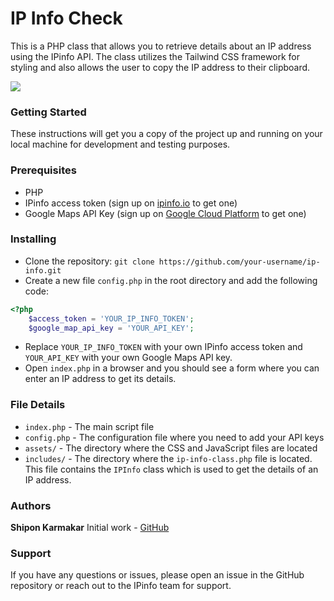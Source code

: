# IP Info Check
This is a PHP class that allows you to retrieve details about an IP address using the IPinfo API. The class utilizes the Tailwind CSS framework for styling and also allows the user to copy the IP address to their clipboard.

![](https://res.cloudinary.com/ketney/image/upload/v1675016087/IP_Info_Check_PHP_Script_c8ryuf.png)

### Getting Started
These instructions will get you a copy of the project up and running on your local machine for development and testing purposes.

### Prerequisites
- PHP
- IPinfo access token (sign up on [ipinfo.io](https://ipinfo.io/) to get one)
- Google Maps API Key (sign up on [Google Cloud Platform](https://cloud.google.com/) to get one)

### Installing
- Clone the repository: `git clone https://github.com/your-username/ip-info.git`
- Create a new file `config.php` in the root directory and add the following code:

```php
<?php
    $access_token = 'YOUR_IP_INFO_TOKEN';
    $google_map_api_key = 'YOUR_API_KEY';
```
- Replace `YOUR_IP_INFO_TOKEN` with your own IPinfo access token and `YOUR_API_KEY` with your own Google Maps API key.
- Open `index.php` in a browser and you should see a form where you can enter an IP address to get its details.

### File Details
- `index.php` - The main script file
- `config.php` - The configuration file where you need to add your API keys
- `assets/` - The directory where the CSS and JavaScript files are located
- `includes/` - The directory where the `ip-info-class.php` file is located. This file contains the `IPInfo` class which is used to get the details of an IP address.

### Authors
**Shipon Karmakar** Initial work - [GitHub](https://github.com/shiponkarmakar)

### Support
If you have any questions or issues, please open an issue in the GitHub repository or reach out to the IPinfo team for support.